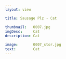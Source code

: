 ```yaml
---
layout: view

title: Sausage Plz - Cat

thumbnail:   0007.jpg
imgDesc:     Cat
description: Cat

image:       0007_stor.jpg
text:        Cat
---
```

